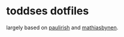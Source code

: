 # toddses dotfiles

largely based on [paulirish](https://github.com/paulirish/dotfiles) and [mathiasbynen](https://github.com/mathiasbynens/dotfiles).